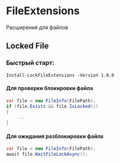# FileExtensions
Расширения для файлов

## Locked File

### Быстрый старт:

`Install-LockFileExtensions -Version 1.0.0`

#### Для проверки блокировки файла

```C#
var file = new FileInfo(FilePath);
if (file.Exists && file.IsLocked())
{
    ...
}
```
#### Для  ожидания разблокировки файла

```C#
var file = new FileInfo(FilePath);
await file.WaitFileLockAsync();
```
